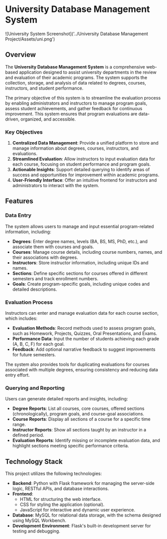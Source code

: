 # University Database Management System

![University System Screenshot]('../University Database Management Project/Assets/uni.png')

## Overview  
The **University Database Management System** is a comprehensive web-based application designed to assist university departments in the review and evaluation of their academic programs. The system supports the collection, storage, and analysis of data related to degrees, courses, instructors, and student performance.  

The primary objective of this system is to streamline the evaluation process by enabling administrators and instructors to manage program goals, assess student achievements, and gather feedback for continuous improvement. This system ensures that program evaluations are data-driven, organized, and accessible.

### Key Objectives  
1. **Centralized Data Management**: Provide a unified platform to store and manage information about degrees, courses, instructors, and evaluations.  
2. **Streamlined Evaluation**: Allow instructors to input evaluation data for each course, focusing on student performance and program goals.  
3. **Actionable Insights**: Support detailed querying to identify areas of success and opportunities for improvement within academic programs.  
4. **User-Friendly Interface**: Offer an intuitive frontend for instructors and administrators to interact with the system.  

## Features  

### Data Entry  
The system allows users to manage and input essential program-related information, including:  
- **Degrees**: Enter degree names, levels (BA, BS, MS, PhD, etc.), and associate them with courses and goals.  
- **Courses**: Manage course details, including course numbers, names, and their associations with degrees.  
- **Instructors**: Store instructor information, including unique IDs and names.  
- **Sections**: Define specific sections for courses offered in different semesters and track enrollment numbers.  
- **Goals**: Create program-specific goals, including unique codes and detailed descriptions.  

### Evaluation Process  
Instructors can enter and manage evaluation data for each course section, which includes:  
- **Evaluation Methods**: Record methods used to assess program goals, such as Homework, Projects, Quizzes, Oral Presentations, and Exams.  
- **Performance Data**: Input the number of students achieving each grade (A, B, C, F) for each goal.  
- **Feedback**: Add optional narrative feedback to suggest improvements for future semesters.  

The system also provides tools for duplicating evaluations for courses associated with multiple degrees, ensuring consistency and reducing data entry effort.  

### Querying and Reporting  
Users can generate detailed reports and insights, including:  
- **Degree Reports**: List all courses, core courses, offered sections (chronologically), program goals, and course-goal associations.  
- **Course Reports**: Display all sections of a course for a specific time range.  
- **Instructor Reports**: Show all sections taught by an instructor in a defined period.  
- **Evaluation Reports**: Identify missing or incomplete evaluation data, and highlight sections meeting specific performance criteria.  

## Technology Stack  

This project utilizes the following technologies:  
- **Backend**: Python with Flask framework for managing the server-side logic, RESTful APIs, and database interactions.  
- **Frontend**:  
  - HTML for structuring the web interface.  
  - CSS for styling the application (optional).  
  - JavaScript for interactive and dynamic user experience.  
- **Database**: MySQL for relational data storage, with the schema designed using MySQL Workbench.  
- **Development Environment**: Flask's built-in development server for testing and debugging.  

